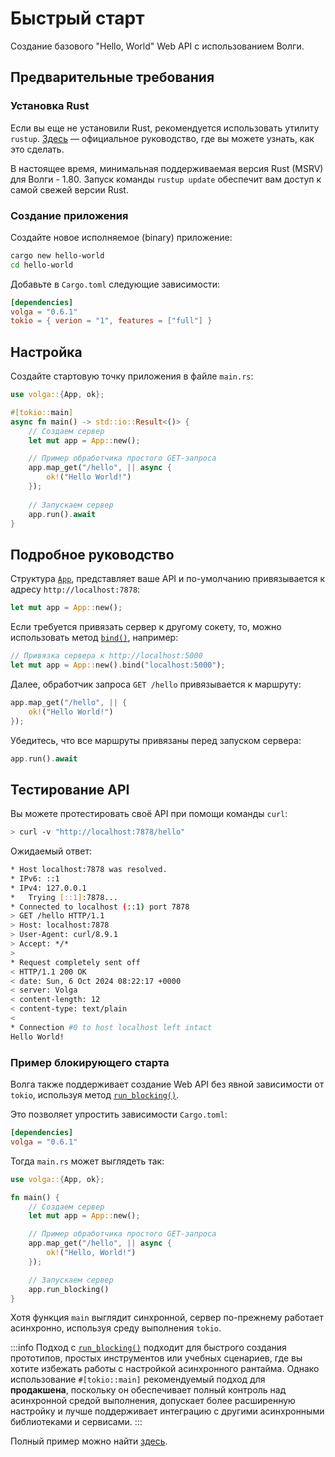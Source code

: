 # Быстрый старт

Создание базового "Hello, World" Web API с использованием Волги.

## Предварительные требования

### Установка Rust

Если вы еще не установили Rust, рекомендуется использовать утилиту `rustup`. [Здесь](https://doc.rust-lang.ru/book/ch01-01-installation.html) — официальное руководство, где вы можете узнать, как это сделать.

В настоящее время, минимальная поддерживаемая версия Rust (MSRV) для Волги - 1.80. Запуск команды `rustup update` обеспечит вам доступ к самой свежей версии Rust.

### Создание приложения
Создайте новое исполняемое (binary) приложение:
```bash
cargo new hello-world
cd hello-world
```

Добавьте в `Cargo.toml` следующие зависимости:

```toml
[dependencies]
volga = "0.6.1"
tokio = { verion = "1", features = ["full"] }
```

## Настройка

Создайте стартовую точку приложения в файле `main.rs`:

```rust
use volga::{App, ok};

#[tokio::main]
async fn main() -> std::io::Result<()> {
    // Создаем сервер
    let mut app = App::new();

    // Пример обработчика простого GET-запроса
    app.map_get("/hello", || async {
        ok!("Hello World!")
    });
    
    // Запускаем сервер
    app.run().await
}
```

## Подробное руководство

Структура [`App`](https://docs.rs/volga/latest/volga/app/struct.App.html), представляет ваше API и по-умолчанию привязывается к адресу `http://localhost:7878`:

```rust
let mut app = App::new();
```

Если требуется привязать сервер к другому сокету, то, можно использовать метод [`bind()`](https://docs.rs/volga/latest/volga/app/struct.App.html#method.bind), например:

```rust
// Привязка сервера к http://localhost:5000
let mut app = App::new().bind("localhost:5000");
```

Далее, обработчик запроса `GET /hello` привязывается к маршруту:

```rust
app.map_get("/hello", || {
    ok!("Hello World!")
});
```

Убедитесь, что все маршруты привязаны перед запуском сервера:

```rust
app.run().await
```

## Тестирование API

Вы можете протестировать своё API при помощи команды `curl`:

```bash
> curl -v "http://localhost:7878/hello"
```

Ожидаемый ответ:

```bash
* Host localhost:7878 was resolved.
* IPv6: ::1
* IPv4: 127.0.0.1
*   Trying [::1]:7878...
* Connected to localhost (::1) port 7878
> GET /hello HTTP/1.1
> Host: localhost:7878
> User-Agent: curl/8.9.1
> Accept: */*
>
* Request completely sent off
< HTTP/1.1 200 OK
< date: Sun, 6 Oct 2024 08:22:17 +0000
< server: Volga
< content-length: 12
< content-type: text/plain
<
* Connection #0 to host localhost left intact
Hello World!
```

### Пример блокирующего старта
Волга также поддерживает создание Web API без явной зависимости от `tokio`, используя метод [`run_blocking()`](https://docs.rs/volga/latest/volga/app/struct.App.html#method.run_blocking).

Это позволяет упростить зависимости `Cargo.toml`:

```toml
[dependencies]
volga = "0.6.1"
```

Тогда `main.rs` может выглядеть так:

```rust
use volga::{App, ok};

fn main() {
    // Создаем сервер
    let mut app = App::new();

    // Пример обработчика простого GET-запроса
    app.map_get("/hello", || async {
        ok!("Hello, World!")
    });

    // Запускаем сервер
    app.run_blocking()
}
```

Хотя функция `main` выглядит синхронной, сервер по-прежнему работает асинхронно, используя среду выполнения `tokio`.

:::info
Подход с [`run_blocking()`](https://docs.rs/volga/latest/volga/app/struct.App.html#method.run_blocking) подходит для быстрого создания прототипов, простых инструментов или учебных сценариев, где вы хотите избежать работы с настройкой асинхронного рантайма.
Однако использование `#[tokio::main]` рекомендуемый подход для **продакшена**, поскольку он обеспечивает полный контроль над асинхронной средой выполнения, допускает более расширенную настройку и лучше поддерживает интеграцию с другими асинхронными библиотеками и сервисами.
:::

Полный пример можно найти [здесь](https://github.com/RomanEmreis/volga/blob/main/examples/hello_world/src/main.rs).
